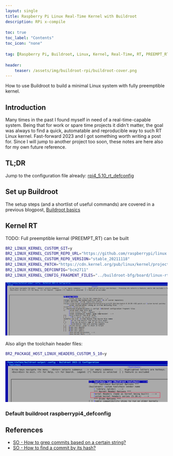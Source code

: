 ```yaml
---
layout: single
title: Raspberry Pi Linux Real-Time Kernel with Buildroot
description: RPi x-compile

toc: true
toc_label: "Contents"
toc_icon: "none"

tag: [Raspberry Pi, Buildroot, Linux, Kernel, Real-Time, RT, PREEMPT_RT]

header:
    teaser: /assets/img/buildroot-rpi/buildroot-cover.png
---
```


How to use Buildroot to build a minimal Linux system with fully preemptible kernel.

## Introduction

Many times in the past I found myself in need of a real-time-capable system. Being that for work or spare time projects it didn't matter, the goal was always to find a quick, automatable and reproducible way to such RT Linux kernel. 
Fast-forward 2023 and I got something worth writing a post for. Since I will jump to another project too soon, these notes are here also for my own future reference.

## TL;DR

Jump to the configuration file already: [rpi4_5.10_rt_defconfig](https://github.com/cooked/buildroot-ext/blob/master/configs/rpi4_5.10_rt_defconfig)

## Set up Buildroot

The setup steps (and a shortlist of useful commands) are covered in a previous blogpost, [Buildroot basics]()

## Kernel RT

TODO: Full preemptible kernal (PREEMPT_RT) can be built  

```bash
BR2_LINUX_KERNEL_CUSTOM_GIT=y
BR2_LINUX_KERNEL_CUSTOM_REPO_URL="https://github.com/raspberrypi/linux.git"
BR2_LINUX_KERNEL_CUSTOM_REPO_VERSION="stable_20211118"
BR2_LINUX_KERNEL_PATCH="https://cdn.kernel.org/pub/linux/kernel/projects/rt/5.10/older/patch-5.10.59-rt52.patch.xz"
BR2_LINUX_KERNEL_DEFCONFIG="bcm2711"
BR2_LINUX_KERNEL_CONFIG_FRAGMENT_FILES="../buildroot-bfg/board/linux-rt.config"
```

[![](../assets/img/buildroot-rpi/buildroot-rpi-kernel.png)](../assets/img/buildroot-rpi/buildroot-rpi-kernel.png)

Also align the toolchain header files:

```bash
BR2_PACKAGE_HOST_LINUX_HEADERS_CUSTOM_5_10=y
```

[![](../assets/img/buildroot-rpi/buildroot-rpi-kernel-toolchain.png)](../assets/img/buildroot-rpi/buildroot-rpi-kernel-toolchain.png)



### Default buildroot raspberrypi4_defconfig 





## References

- [SO - How to grep commits based on a certain string?](https://stackoverflow.com/questions/1337320/how-to-grep-commits-based-on-a-certain-string)
- [SO - How to find a commit by its hash?](https://stackoverflow.com/questions/14167335/how-to-find-a-commit-by-its-hash)
